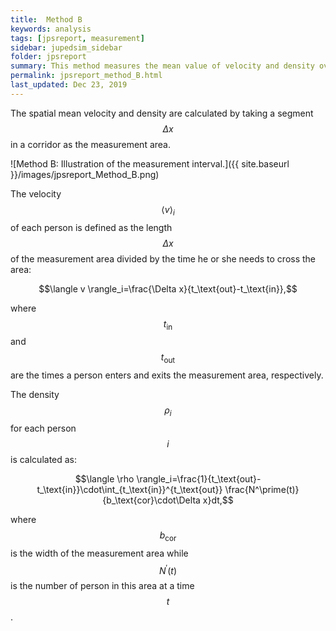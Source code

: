 ```yaml
---
title:  Method B
keywords: analysis
tags: [jpsreport, measurement]
sidebar: jupedsim_sidebar
folder: jpsreport
summary: This method measures the mean value of velocity and density over space and time.
permalink: jpsreport_method_B.html
last_updated: Dec 23, 2019
---
```



 The spatial mean velocity and density are
calculated by taking a segment  $$\Delta x$$ in a corridor as the
measurement area. 

![Method B: Illustration of the measurement interval.]({{ site.baseurl }}/images/jpsreport_Method_B.png)


The velocity  $$\langle v \rangle_i$$ of each person
is defined as the length  $$\Delta x$$ of the measurement area divided
by the time he or she needs to cross the area:

$$\langle v \rangle_i=\frac{\Delta x}{t_\text{out}-t_\text{in}},$$

where  $$t_\text{in}$$ and  $$t_\text{out}$$ are the times a person enters 
and exits the measurement area, respectively.

The density  $$\rho_i$$ for each person $$i$$ is calculated as:

$$\langle \rho \rangle_i=\frac{1}{t_\text{out}-t_\text{in}}\cdot\int_{t_\text{in}}^{t_\text{out}} \frac{N^\prime(t)}{b_\text{cor}\cdot\Delta x}dt,$$

where  $$b_\text{cor}$$ is the width of the measurement area while  $$N^\prime(t)$$ is the number of person in this area at a time  $$t$$.
